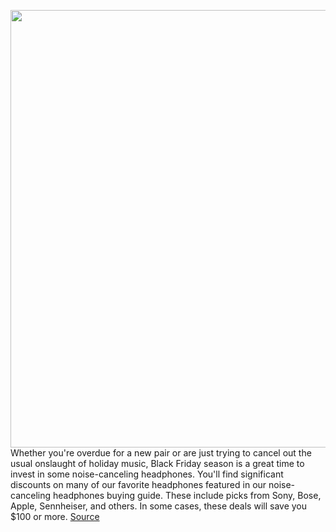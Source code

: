 <img src='https://cdn.vox-cdn.com/thumbor/-sJVYlXhq674vaIFYdDM8Kh5q3c=/0x0:808x532/1200x800/filters:focal(340x202:468x330)/cdn.vox-cdn.com/uploads/chorus_image/image/70177197/Screenshot_2021_11_27_114547.5.jpg' width='700px' /><br/>
Whether you're overdue for a new pair or are just trying to cancel out the usual onslaught of holiday music, Black Friday season is a great time to invest in some noise-canceling headphones. You'll find significant discounts on many of our favorite headphones featured in our noise-canceling headphones buying guide. These include picks from Sony, Bose, Apple, Sennheiser, and others. In some cases, these deals will save you $100 or more.
<a href='https://www.theverge.com/22796131/black-friday-headphones-2021-deals-cyber-monday'> Source <a/>